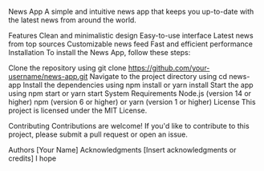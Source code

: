 News App
A simple and intuitive news app that keeps you up-to-date with the latest news from around the world.

Features
Clean and minimalistic design
Easy-to-use interface
Latest news from top sources
Customizable news feed
Fast and efficient performance
Installation
To install the News App, follow these steps:

Clone the repository using git clone https://github.com/your-username/news-app.git
Navigate to the project directory using cd news-app
Install the dependencies using npm install or yarn install
Start the app using npm start or yarn start
System Requirements
Node.js (version 14 or higher)
npm (version 6 or higher) or yarn (version 1 or higher)
License
This project is licensed under the MIT License.

Contributing
Contributions are welcome! If you'd like to contribute to this project, please submit a pull request or open an issue.

Authors
[Your Name]
Acknowledgments
[Insert acknowledgments or credits]
I hope



